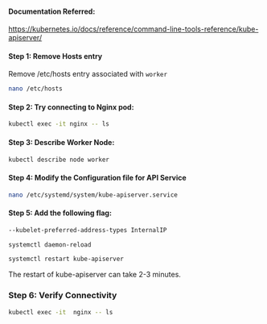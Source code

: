 #### Documentation Referred:

https://kubernetes.io/docs/reference/command-line-tools-reference/kube-apiserver/

#### Step 1: Remove Hosts entry

Remove /etc/hosts entry associated with `worker`
```sh
nano /etc/hosts
```
#### Step 2: Try connecting to Nginx pod:
```sh
kubectl exec -it nginx -- ls
```
#### Step 3: Describe Worker Node:
```sh
kubectl describe node worker
```

#### Step 4: Modify the Configuration file for API Service
```sh
nano /etc/systemd/system/kube-apiserver.service
```

#### Step 5: Add the following flag:
```sh
--kubelet-preferred-address-types InternalIP
```
```sh
systemctl daemon-reload

systemctl restart kube-apiserver
```
The restart of kube-apiserver can take 2-3 minutes.

### Step 6: Verify Connectivity
```sh
kubectl exec -it  nginx -- ls
```
